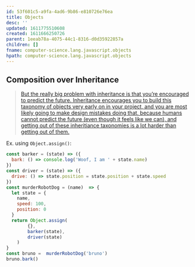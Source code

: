 ```yaml
---
id: 53f601c5-a9fa-4ad6-9b86-e810726e76ea
title: Objects
desc: ''
updated: 1611775510608
created: 1611666250726
parent: 1eeab78a-4075-44c1-8316-d0d35922857a
children: []
fname: computer-science.lang.javascript.objects
hpath: computer-science.lang.javascript.objects
---
```

## Composition over Inheritance

> [But the really big problem with inheritance is that you’re encouraged to predict the future. Inheritance encourages you to build this taxonomy of objects very early on in your project, and you are most likely going to make design mistakes doing that, because humans cannot predict the future (even though it feels like we can), and getting out of these inheritiance taxonomies is a lot harder than getting out of them.](https://medium.com/humans-create-software/composition-over-inheritance-cb6f88070205)

Ex. using `Object.assign()`:

```javascript
const barker = (state) => ({
  bark: () => console.log('Woof, I am ' + state.name)
})
const driver = (state) => ({
  drive: () => state.position = state.position + state.speed
})
const murderRobotDog = (name)  => {
  let state = {
    name,
    speed: 100,
    position: 0
  }
  return Object.assign(
        {},
        barker(state),
        driver(state)
    )
}
const bruno =  murderRobotDog('bruno')
bruno.bark()
```

